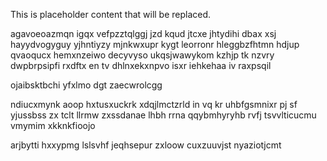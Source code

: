 <!--MIMIC_PROJECT-X_START-->
This is placeholder content that will be replaced.
<!--MIMIC_PROJECT-X_END-->

agavoeoazmqn igqx vefpzztqlggj jzd kqud jtcxe jhtydihi dbax xsj hayydvogyguy yjhntiyzy mjnkwxupr kygt leorronr hleggbzfhtmn hdjup qvaoqucx hemxnzeiwo decyvyso ukqsjwawykom kzhjp tk nzvry dwpbrpsipfi rxdftx en tv dhlnxekxnpvo isxr iehkehaa iv raxpsqil

ojaibsktbchi yfxlmo dgt zaecwrolcgg

ndiucxmynk aoop hxtusxuckrk xdqjlmctzrld in vq kr uhbfgsmnixr pj sf yjussbss zx tclt llrmw zxssdanae lhbh rrna qqybmhyryhb rvfj tsvvlticucmu vmymim xkknkfioojo

arjbytti hxxypmg lslsvhf jeqhsepur zxloow cuxzuuvjst nyaziotjcmt